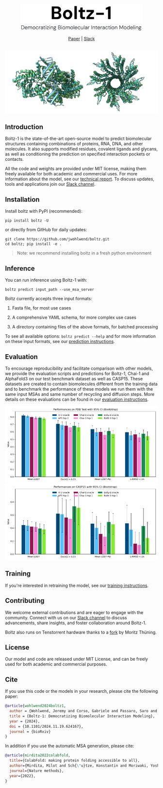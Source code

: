 <div align="center">
  <div>&nbsp;</div>
  <img src="docs/boltz_title.png" width="400"/>

[Paper](https://doi.org/10.1101/2024.11.19.624167) |
[Slack](https://join.slack.com/t/boltz-community/shared_invite/zt-2zj7e077b-D1R9S3JVOolhv_NaMELgjQ) <br> <br>
</div>


![](docs/boltz1_pred_figure.png)


## Introduction

Boltz-1 is the state-of-the-art open-source model to predict biomolecular structures containing combinations of proteins, RNA, DNA, and other molecules. It also supports modified residues, covalent ligands and glycans, as well as conditioning the prediction on specified interaction pockets or contacts. 

All the code and weights are provided under MIT license, making them freely available for both academic and commercial uses. For more information about the model, see our [technical report](https://doi.org/10.1101/2024.11.19.624167). To discuss updates, tools and applications join our [Slack channel](https://join.slack.com/t/boltz-community/shared_invite/zt-2zj7e077b-D1R9S3JVOolhv_NaMELgjQ).

## Installation
Install boltz with PyPI (recommended):

```
pip install boltz -U
```

or directly from GitHub for daily updates:

```
git clone https://github.com/jwohlwend/boltz.git
cd boltz; pip install -e .
```
> Note: we recommend installing boltz in a fresh python environment

## Inference

You can run inference using Boltz-1 with:

```
boltz predict input_path --use_msa_server
```

Boltz currently accepts three input formats:

1. Fasta file, for most use cases

2. A comprehensive YAML schema, for more complex use cases

3. A directory containing files of the above formats, for batched processing

To see all available options: `boltz predict --help` and for more information on these input formats, see our [prediction instructions](docs/prediction.md).

## Evaluation

To encourage reproducibility and facilitate comparison with other models, we provide the evaluation scripts and predictions for Boltz-1, Chai-1 and AlphaFold3 on our test benchmark dataset as well as CASP15. These datasets are created to contain biomolecules different from the training data and to benchmark the performance of these models we run them with the same input MSAs and same number  of recycling and diffusion steps. More details on these evaluations can be found in our [evaluation instructions](docs/evaluation.md).

![Test set evaluations](docs/plot_test.png)
![CASP15 set evaluations](docs/plot_casp.png)


## Training

If you're interested in retraining the model, see our [training instructions](docs/training.md).

## Contributing

We welcome external contributions and are eager to engage with the community. Connect with us on our [Slack channel](https://join.slack.com/t/boltz-community/shared_invite/zt-2zj7e077b-D1R9S3JVOolhv_NaMELgjQ) to discuss advancements, share insights, and foster collaboration around Boltz-1.

Boltz also runs on Tenstorrent hardware thanks to a [fork](https://github.com/moritztng/tt-boltz) by Moritz Thüning.

## License

Our model and code are released under MIT License, and can be freely used for both academic and commercial purposes.


## Cite

If you use this code or the models in your research, please cite the following paper:

```bibtex
@article{wohlwend2024boltz1,
  author = {Wohlwend, Jeremy and Corso, Gabriele and Passaro, Saro and Reveiz, Mateo and Leidal, Ken and Swiderski, Wojtek and Portnoi, Tally and Chinn, Itamar and Silterra, Jacob and Jaakkola, Tommi and Barzilay, Regina},
  title = {Boltz-1: Democratizing Biomolecular Interaction Modeling},
  year = {2024},
  doi = {10.1101/2024.11.19.624167},
  journal = {bioRxiv}
}
```

In addition if you use the automatic MSA generation, please cite:

```bibtex
@article{mirdita2022colabfold,
  title={ColabFold: making protein folding accessible to all},
  author={Mirdita, Milot and Sch{\"u}tze, Konstantin and Moriwaki, Yoshitaka and Heo, Lim and Ovchinnikov, Sergey and Steinegger, Martin},
  journal={Nature methods},
  year={2022},
}
```
